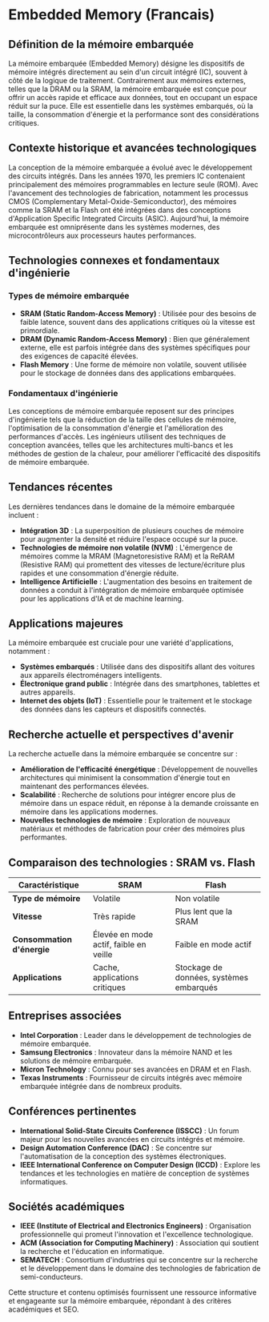 # Embedded Memory (Francais)

## Définition de la mémoire embarquée

La mémoire embarquée (Embedded Memory) désigne les dispositifs de mémoire intégrés directement au sein d'un circuit intégré (IC), souvent à côté de la logique de traitement. Contrairement aux mémoires externes, telles que la DRAM ou la SRAM, la mémoire embarquée est conçue pour offrir un accès rapide et efficace aux données, tout en occupant un espace réduit sur la puce. Elle est essentielle dans les systèmes embarqués, où la taille, la consommation d'énergie et la performance sont des considérations critiques.

## Contexte historique et avancées technologiques

La conception de la mémoire embarquée a évolué avec le développement des circuits intégrés. Dans les années 1970, les premiers IC contenaient principalement des mémoires programmables en lecture seule (ROM). Avec l'avancement des technologies de fabrication, notamment les processus CMOS (Complementary Metal-Oxide-Semiconductor), des mémoires comme la SRAM et la Flash ont été intégrées dans des conceptions d'Application Specific Integrated Circuits (ASIC). Aujourd'hui, la mémoire embarquée est omniprésente dans les systèmes modernes, des microcontrôleurs aux processeurs hautes performances.

## Technologies connexes et fondamentaux d'ingénierie

### Types de mémoire embarquée

- **SRAM (Static Random-Access Memory)** : Utilisée pour des besoins de faible latence, souvent dans des applications critiques où la vitesse est primordiale.
- **DRAM (Dynamic Random-Access Memory)** : Bien que généralement externe, elle est parfois intégrée dans des systèmes spécifiques pour des exigences de capacité élevées.
- **Flash Memory** : Une forme de mémoire non volatile, souvent utilisée pour le stockage de données dans des applications embarquées.

### Fondamentaux d'ingénierie

Les conceptions de mémoire embarquée reposent sur des principes d'ingénierie tels que la réduction de la taille des cellules de mémoire, l'optimisation de la consommation d'énergie et l'amélioration des performances d'accès. Les ingénieurs utilisent des techniques de conception avancées, telles que les architectures multi-bancs et les méthodes de gestion de la chaleur, pour améliorer l'efficacité des dispositifs de mémoire embarquée.

## Tendances récentes

Les dernières tendances dans le domaine de la mémoire embarquée incluent :

- **Intégration 3D** : La superposition de plusieurs couches de mémoire pour augmenter la densité et réduire l'espace occupé sur la puce.
- **Technologies de mémoire non volatile (NVM)** : L'émergence de mémoires comme la MRAM (Magnetoresistive RAM) et la ReRAM (Resistive RAM) qui promettent des vitesses de lecture/écriture plus rapides et une consommation d'énergie réduite.
- **Intelligence Artificielle** : L'augmentation des besoins en traitement de données a conduit à l'intégration de mémoire embarquée optimisée pour les applications d'IA et de machine learning.

## Applications majeures

La mémoire embarquée est cruciale pour une variété d'applications, notamment :

- **Systèmes embarqués** : Utilisée dans des dispositifs allant des voitures aux appareils électroménagers intelligents.
- **Électronique grand public** : Intégrée dans des smartphones, tablettes et autres appareils.
- **Internet des objets (IoT)** : Essentielle pour le traitement et le stockage des données dans les capteurs et dispositifs connectés.

## Recherche actuelle et perspectives d'avenir

La recherche actuelle dans la mémoire embarquée se concentre sur :

- **Amélioration de l'efficacité énergétique** : Développement de nouvelles architectures qui minimisent la consommation d'énergie tout en maintenant des performances élevées.
- **Scalabilité** : Recherche de solutions pour intégrer encore plus de mémoire dans un espace réduit, en réponse à la demande croissante en mémoire dans les applications modernes.
- **Nouvelles technologies de mémoire** : Exploration de nouveaux matériaux et méthodes de fabrication pour créer des mémoires plus performantes.

## Comparaison des technologies : SRAM vs. Flash

| Caractéristique      | SRAM                                       | Flash                               |
|----------------------|-------------------------------------------|-------------------------------------|
| **Type de mémoire**   | Volatile                                  | Non volatile                        |
| **Vitesse**           | Très rapide                               | Plus lent que la SRAM              |
| **Consommation d'énergie** | Élevée en mode actif, faible en veille | Faible en mode actif                |
| **Applications**      | Cache, applications critiques              | Stockage de données, systèmes embarqués |

## Entreprises associées

- **Intel Corporation** : Leader dans le développement de technologies de mémoire embarquée.
- **Samsung Electronics** : Innovateur dans la mémoire NAND et les solutions de mémoire embarquée.
- **Micron Technology** : Connu pour ses avancées en DRAM et en Flash.
- **Texas Instruments** : Fournisseur de circuits intégrés avec mémoire embarquée intégrée dans de nombreux produits.

## Conférences pertinentes

- **International Solid-State Circuits Conference (ISSCC)** : Un forum majeur pour les nouvelles avancées en circuits intégrés et mémoire.
- **Design Automation Conference (DAC)** : Se concentre sur l'automatisation de la conception des systèmes électroniques.
- **IEEE International Conference on Computer Design (ICCD)** : Explore les tendances et les technologies en matière de conception de systèmes informatiques.

## Sociétés académiques

- **IEEE (Institute of Electrical and Electronics Engineers)** : Organisation professionnelle qui promeut l'innovation et l'excellence technologique.
- **ACM (Association for Computing Machinery)** : Association qui soutient la recherche et l'éducation en informatique.
- **SEMATECH** : Consortium d'industries qui se concentre sur la recherche et le développement dans le domaine des technologies de fabrication de semi-conducteurs.

Cette structure et contenu optimisés fournissent une ressource informative et engageante sur la mémoire embarquée, répondant à des critères académiques et SEO.